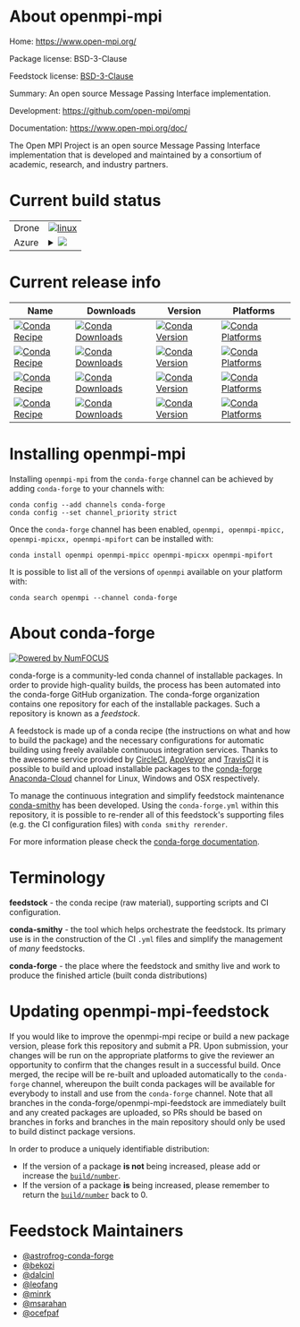 About openmpi-mpi
=================

Home: https://www.open-mpi.org/

Package license: BSD-3-Clause

Feedstock license: [BSD-3-Clause](https://github.com/conda-forge/openmpi-feedstock/blob/master/LICENSE.txt)

Summary: An open source Message Passing Interface implementation.

Development: https://github.com/open-mpi/ompi

Documentation: https://www.open-mpi.org/doc/

The Open MPI Project is an open source Message Passing Interface
implementation that is developed and maintained by a consortium of academic,
research, and industry partners.


Current build status
====================


<table><tr>
    <td>Drone</td>
    <td>
      <a href="https://cloud.drone.io/conda-forge/openmpi-feedstock">
        <img alt="linux" src="https://img.shields.io/drone/build/conda-forge/openmpi-feedstock/master.svg?label=Linux">
      </a>
    </td>
  </tr>
    
  <tr>
    <td>Azure</td>
    <td>
      <details>
        <summary>
          <a href="https://dev.azure.com/conda-forge/feedstock-builds/_build/latest?definitionId=720&branchName=master">
            <img src="https://dev.azure.com/conda-forge/feedstock-builds/_apis/build/status/openmpi-feedstock?branchName=master">
          </a>
        </summary>
        <table>
          <thead><tr><th>Variant</th><th>Status</th></tr></thead>
          <tbody><tr>
              <td>linux_64_cuda_compiler_version10.2</td>
              <td>
                <a href="https://dev.azure.com/conda-forge/feedstock-builds/_build/latest?definitionId=720&branchName=master">
                  <img src="https://dev.azure.com/conda-forge/feedstock-builds/_apis/build/status/openmpi-feedstock?branchName=master&jobName=linux&configuration=linux_64_cuda_compiler_version10.2" alt="variant">
                </a>
              </td>
            </tr><tr>
              <td>linux_aarch64</td>
              <td>
                <a href="https://dev.azure.com/conda-forge/feedstock-builds/_build/latest?definitionId=720&branchName=master">
                  <img src="https://dev.azure.com/conda-forge/feedstock-builds/_apis/build/status/openmpi-feedstock?branchName=master&jobName=linux&configuration=linux_aarch64_" alt="variant">
                </a>
              </td>
            </tr><tr>
              <td>linux_ppc64le</td>
              <td>
                <a href="https://dev.azure.com/conda-forge/feedstock-builds/_build/latest?definitionId=720&branchName=master">
                  <img src="https://dev.azure.com/conda-forge/feedstock-builds/_apis/build/status/openmpi-feedstock?branchName=master&jobName=linux&configuration=linux_ppc64le_" alt="variant">
                </a>
              </td>
            </tr><tr>
              <td>osx_64</td>
              <td>
                <a href="https://dev.azure.com/conda-forge/feedstock-builds/_build/latest?definitionId=720&branchName=master">
                  <img src="https://dev.azure.com/conda-forge/feedstock-builds/_apis/build/status/openmpi-feedstock?branchName=master&jobName=osx&configuration=osx_64_" alt="variant">
                </a>
              </td>
            </tr><tr>
              <td>osx_arm64</td>
              <td>
                <a href="https://dev.azure.com/conda-forge/feedstock-builds/_build/latest?definitionId=720&branchName=master">
                  <img src="https://dev.azure.com/conda-forge/feedstock-builds/_apis/build/status/openmpi-feedstock?branchName=master&jobName=osx&configuration=osx_arm64_" alt="variant">
                </a>
              </td>
            </tr>
          </tbody>
        </table>
      </details>
    </td>
  </tr>
</table>

Current release info
====================

| Name | Downloads | Version | Platforms |
| --- | --- | --- | --- |
| [![Conda Recipe](https://img.shields.io/badge/recipe-openmpi-green.svg)](https://anaconda.org/conda-forge/openmpi) | [![Conda Downloads](https://img.shields.io/conda/dn/conda-forge/openmpi.svg)](https://anaconda.org/conda-forge/openmpi) | [![Conda Version](https://img.shields.io/conda/vn/conda-forge/openmpi.svg)](https://anaconda.org/conda-forge/openmpi) | [![Conda Platforms](https://img.shields.io/conda/pn/conda-forge/openmpi.svg)](https://anaconda.org/conda-forge/openmpi) |
| [![Conda Recipe](https://img.shields.io/badge/recipe-openmpi--mpicc-green.svg)](https://anaconda.org/conda-forge/openmpi-mpicc) | [![Conda Downloads](https://img.shields.io/conda/dn/conda-forge/openmpi-mpicc.svg)](https://anaconda.org/conda-forge/openmpi-mpicc) | [![Conda Version](https://img.shields.io/conda/vn/conda-forge/openmpi-mpicc.svg)](https://anaconda.org/conda-forge/openmpi-mpicc) | [![Conda Platforms](https://img.shields.io/conda/pn/conda-forge/openmpi-mpicc.svg)](https://anaconda.org/conda-forge/openmpi-mpicc) |
| [![Conda Recipe](https://img.shields.io/badge/recipe-openmpi--mpicxx-green.svg)](https://anaconda.org/conda-forge/openmpi-mpicxx) | [![Conda Downloads](https://img.shields.io/conda/dn/conda-forge/openmpi-mpicxx.svg)](https://anaconda.org/conda-forge/openmpi-mpicxx) | [![Conda Version](https://img.shields.io/conda/vn/conda-forge/openmpi-mpicxx.svg)](https://anaconda.org/conda-forge/openmpi-mpicxx) | [![Conda Platforms](https://img.shields.io/conda/pn/conda-forge/openmpi-mpicxx.svg)](https://anaconda.org/conda-forge/openmpi-mpicxx) |
| [![Conda Recipe](https://img.shields.io/badge/recipe-openmpi--mpifort-green.svg)](https://anaconda.org/conda-forge/openmpi-mpifort) | [![Conda Downloads](https://img.shields.io/conda/dn/conda-forge/openmpi-mpifort.svg)](https://anaconda.org/conda-forge/openmpi-mpifort) | [![Conda Version](https://img.shields.io/conda/vn/conda-forge/openmpi-mpifort.svg)](https://anaconda.org/conda-forge/openmpi-mpifort) | [![Conda Platforms](https://img.shields.io/conda/pn/conda-forge/openmpi-mpifort.svg)](https://anaconda.org/conda-forge/openmpi-mpifort) |

Installing openmpi-mpi
======================

Installing `openmpi-mpi` from the `conda-forge` channel can be achieved by adding `conda-forge` to your channels with:

```
conda config --add channels conda-forge
conda config --set channel_priority strict
```

Once the `conda-forge` channel has been enabled, `openmpi, openmpi-mpicc, openmpi-mpicxx, openmpi-mpifort` can be installed with:

```
conda install openmpi openmpi-mpicc openmpi-mpicxx openmpi-mpifort
```

It is possible to list all of the versions of `openmpi` available on your platform with:

```
conda search openmpi --channel conda-forge
```


About conda-forge
=================

[![Powered by NumFOCUS](https://img.shields.io/badge/powered%20by-NumFOCUS-orange.svg?style=flat&colorA=E1523D&colorB=007D8A)](http://numfocus.org)

conda-forge is a community-led conda channel of installable packages.
In order to provide high-quality builds, the process has been automated into the
conda-forge GitHub organization. The conda-forge organization contains one repository
for each of the installable packages. Such a repository is known as a *feedstock*.

A feedstock is made up of a conda recipe (the instructions on what and how to build
the package) and the necessary configurations for automatic building using freely
available continuous integration services. Thanks to the awesome service provided by
[CircleCI](https://circleci.com/), [AppVeyor](https://www.appveyor.com/)
and [TravisCI](https://travis-ci.com/) it is possible to build and upload installable
packages to the [conda-forge](https://anaconda.org/conda-forge)
[Anaconda-Cloud](https://anaconda.org/) channel for Linux, Windows and OSX respectively.

To manage the continuous integration and simplify feedstock maintenance
[conda-smithy](https://github.com/conda-forge/conda-smithy) has been developed.
Using the ``conda-forge.yml`` within this repository, it is possible to re-render all of
this feedstock's supporting files (e.g. the CI configuration files) with ``conda smithy rerender``.

For more information please check the [conda-forge documentation](https://conda-forge.org/docs/).

Terminology
===========

**feedstock** - the conda recipe (raw material), supporting scripts and CI configuration.

**conda-smithy** - the tool which helps orchestrate the feedstock.
                   Its primary use is in the construction of the CI ``.yml`` files
                   and simplify the management of *many* feedstocks.

**conda-forge** - the place where the feedstock and smithy live and work to
                  produce the finished article (built conda distributions)


Updating openmpi-mpi-feedstock
==============================

If you would like to improve the openmpi-mpi recipe or build a new
package version, please fork this repository and submit a PR. Upon submission,
your changes will be run on the appropriate platforms to give the reviewer an
opportunity to confirm that the changes result in a successful build. Once
merged, the recipe will be re-built and uploaded automatically to the
`conda-forge` channel, whereupon the built conda packages will be available for
everybody to install and use from the `conda-forge` channel.
Note that all branches in the conda-forge/openmpi-mpi-feedstock are
immediately built and any created packages are uploaded, so PRs should be based
on branches in forks and branches in the main repository should only be used to
build distinct package versions.

In order to produce a uniquely identifiable distribution:
 * If the version of a package **is not** being increased, please add or increase
   the [``build/number``](https://docs.conda.io/projects/conda-build/en/latest/resources/define-metadata.html#build-number-and-string).
 * If the version of a package **is** being increased, please remember to return
   the [``build/number``](https://docs.conda.io/projects/conda-build/en/latest/resources/define-metadata.html#build-number-and-string)
   back to 0.

Feedstock Maintainers
=====================

* [@astrofrog-conda-forge](https://github.com/astrofrog-conda-forge/)
* [@bekozi](https://github.com/bekozi/)
* [@dalcinl](https://github.com/dalcinl/)
* [@leofang](https://github.com/leofang/)
* [@minrk](https://github.com/minrk/)
* [@msarahan](https://github.com/msarahan/)
* [@ocefpaf](https://github.com/ocefpaf/)

